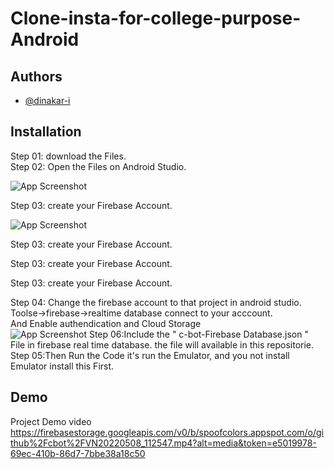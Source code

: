 
# Clone-insta-for-college-purpose-Android


## Authors

- [@dinakar-i](https://github.com/dinakar-i?tab=repositories)


## Installation
Step 01: download the Files.    
Step 02: Open the Files on Android Studio.
    
![App Screenshot](https://firebasestorage.googleapis.com/v0/b/spoofcolors.appspot.com/o/github%2FScreenshot%20(17).png?alt=media&token=eaccdb64-30cc-4d25-93cc-a9975d5e7c10)


Step 03: create your Firebase Account.   


![App Screenshot](https://firebasestorage.googleapis.com/v0/b/spoofcolors.appspot.com/o/github%2Fscreencapture-console-firebase-google-u-0-2022-10-16-10_43_44.png?alt=media&token=1bfc41fc-f465-4e88-8877-14f6a6a27ec5)


Step 03: create your Firebase Account.   

Step 03: create your Firebase Account.   

Step 03: create your Firebase Account.   

Step 04: Change the firebase account to that project in android studio.     
Toolse->firebase->realtime database connect to your acccount.   
And Enable authendication and Cloud Storage     
![App Screenshot](https://firebasestorage.googleapis.com/v0/b/spoofcolors.appspot.com/o/github%2FScreenshot%20(18)_LI.jpg?alt=media&token=57968540-7164-4c63-96c6-f5a76a0ea263)
Step 06:Include the " c-bot-Firebase Database.json " File in firebase real time database. the file will available in this repositorie. 
Step 05:Then Run the Code it's run the Emulator, and you not install Emulator install this First.
## Demo

Project Demo video
https://firebasestorage.googleapis.com/v0/b/spoofcolors.appspot.com/o/github%2Fcbot%2FVN20220508_112547.mp4?alt=media&token=e5019978-69ec-410b-86d7-7bbe38a18c50
